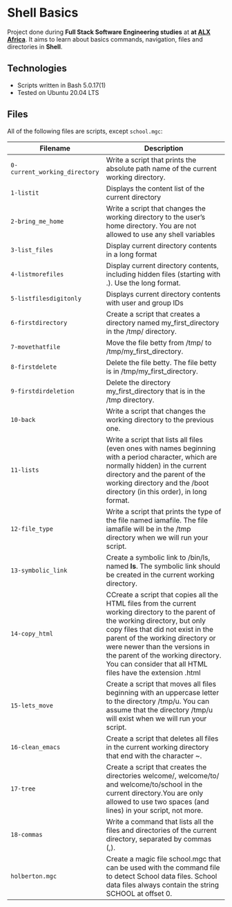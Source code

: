 # Shell Basics

Project done during **Full Stack Software Engineering studies** at **at [ALX Africa](https://www.alxafrica.com//)**. It aims to learn about basics commands, navigation, files and directories in **Shell**.


## Technologies
* Scripts written in Bash 5.0.17(1)
* Tested on Ubuntu 20.04 LTS

## Files
All of the following files are scripts, except `school.mgc`:

| Filename | Description |
| -------- | ----------- |
| `0-current_working_directory` | Write a script that prints the absolute path name of the current working directory. |
| `1-listit` | Displays the content list of the current directory |
| `2-bring_me_home` | Write a script that changes the working directory to the user’s home directory. You are not allowed to use any shell variables |
| `3-list_files` | Display current directory contents in a long format |
| `4-listmorefiles` | Display current directory contents, including hidden files (starting with .). Use the long format. |
| `5-listfilesdigitonly` | Displays current directory contents with user and group IDs |
| `6-firstdirectory` | Create a script that creates a directory named my_first_directory in the /tmp/ directory. |
| `7-movethatfile` | Move the file betty from /tmp/ to /tmp/my_first_directory. |
| `8-firstdelete` | Delete the file betty. The file betty is in /tmp/my_first_directory. |
| `9-firstdirdeletion` | Delete the directory my_first_directory that is in the /tmp directory. |
| `10-back` | Write a script that changes the working directory to the previous one. |
| `11-lists` | Write a script that lists all files (even ones with names beginning with a period character, which are normally hidden) in the current directory and the parent of the working directory and the /boot directory (in this order), in long format. |
| `12-file_type` | Write a script that prints the type of the file named iamafile. The file iamafile will be in the /tmp directory when we will run your script. |
| `13-symbolic_link` | Create a symbolic link to /bin/ls, named __ls__. The symbolic link should be created in the current working directory. |
| `14-copy_html` | CCreate a script that copies all the HTML files from the current working directory to the parent of the working directory, but only copy files that did not exist in the parent of the working directory or were newer than the versions in the parent of the working directory. You can consider that all HTML files have the extension .html |
| `15-lets_move` | Create a script that moves all files beginning with an uppercase letter to the directory /tmp/u. You can assume that the directory /tmp/u will exist when we will run your script. |
| `16-clean_emacs` | Create a script that deletes all files in the current working directory that end with the character ~. |
| `17-tree` | Create a script that creates the directories welcome/, welcome/to/ and welcome/to/school in the current directory.You are only allowed to use two spaces (and lines) in your script, not more. |
| `18-commas` | Write a command that lists all the files and directories of the current directory, separated by commas (,). |
| `holberton.mgc` | Create a magic file school.mgc that can be used with the command file to detect School data files. School data files always contain the string SCHOOL at offset 0. |

